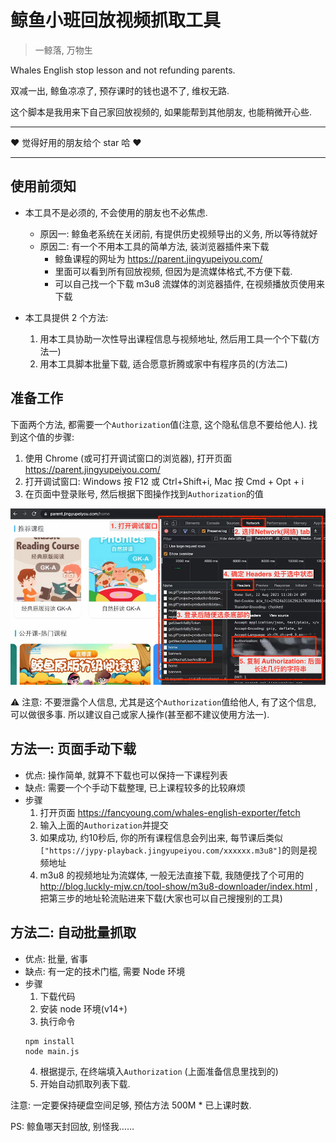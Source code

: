# 鲸鱼小班回放视频抓取工具

> 一鲸落, 万物生

Whales English stop lesson and not refunding parents.

双减一出, 鲸鱼凉凉了, 预存课时的钱也退不了, 维权无路.

这个脚本是我用来下自己家回放视频的, 如果能帮到其他朋友, 也能稍微开心些.

---
❤️  觉得好用的朋友给个 star 哈  ❤️ 

---
## 使用前须知

- 本工具不是必须的, 不会使用的朋友也不必焦虑. 
  - 原因一: 鲸鱼老系统在关闭前, 有提供历史视频导出的义务, 所以等待就好
  - 原因二: 有一个不用本工具的简单方法, 装浏览器插件来下载  
    - 鲸鱼课程的网址为 https://parent.jingyupeiyou.com/   
    - 里面可以看到所有回放视频, 但因为是流媒体格式,不方便下载.   
    - 可以自己找一个下载 m3u8 流媒体的浏览器插件, 在视频播放页使用来下载

- 本工具提供 2 个方法: 
  1. 用本工具协助一次性导出课程信息与视频地址, 然后用工具一个个下载(方法一) 
  2. 用本工具脚本批量下载, 适合愿意折腾或家中有程序员的(方法二) 

## 准备工作
下面两个方法, 都需要一个`Authorization`值(注意, 这个隐私信息不要给他人).
找到这个值的步骤:


1. 使用 Chrome (或可打开调试窗口的浏览器), 打开页面 https://parent.jingyupeiyou.com/
2. 打开调试窗口: Windows 按 F12 或 Ctrl+Shift+i, Mac 按 Cmd + Opt + i
3. 在页面中登录账号, 然后根据下图操作找到`Authorization`的值

![参考图片](./helper.jpg)

⚠️ 注意: 不要泄露个人信息, 尤其是这个`Authorization`值给他人, 有了这个信息, 可以做很多事. 所以建议自己或家人操作(甚至都不建议使用方法一).


## 方法一: 页面手动下载

- 优点: 操作简单, 就算不下载也可以保持一下课程列表
- 缺点: 需要一个个手动下载整理, 已上课程较多的比较麻烦
- 步骤
  1. 打开页面 https://fancyoung.com/whales-english-exporter/fetch
  2. 输入上面的`Authorization`并提交
  3. 如果成功, 约10秒后, 你的所有课程信息会列出来, 每节课后类似`["https://jypy-playback.jingyupeiyou.com/xxxxxx.m3u8"]`的则是视频地址
  4. m3u8 的视频地址为流媒体, 一般无法直接下载, 我随便找了个可用的 http://blog.luckly-mjw.cn/tool-show/m3u8-downloader/index.html , 把第三步的地址轮流贴进来下载(大家也可以自己搜搜别的工具)

## 方法二: 自动批量抓取

- 优点: 批量, 省事
- 缺点: 有一定的技术门槛, 需要 Node 环境
- 步骤
  1. 下载代码
  2. 安装 node 环境(v14+)
  3. 执行命令
  ```
  npm install
  node main.js
  ```
  4. 根据提示, 在终端填入`Authorization` (上面准备信息里找到的)
  5. 开始自动抓取列表下载.

注意: 一定要保持硬盘空间足够, 预估方法 500M * 已上课时数.

PS: 鲸鱼哪天封回放, 别怪我……
